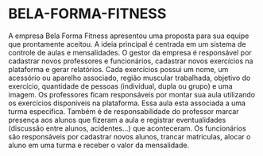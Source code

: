 # BELA-FORMA-FITNESS

A empresa Bela Forma Fitness apresentou uma proposta para sua equipe que prontamente aceitou. A ideia principal é centrada em um sistema de controle de aulas e mensalidades. 
O gestor da empresa é responsável por cadastrar novos professores e funcionários, cadastrar novos exercícios na plataforma e gerar relatórios. 
Cada exercícios possui um nome, um acessório ou aparelho associado, região muscular trabalhada, objetivo do exercício, quantidade de pessoas (individual, dupla ou grupo) e uma imagem. 
Os professores ficam responsáveis por montar sua aula utilizando os exercícios disponíveis na plataforma. Essa aula esta associada a uma turma especifica. Também é de responsabilidade do professor marcar presença aos alunos que fizeram a aula e registrar eventualidades (discussão entre alunos, acidentes…) que aconteceram.
Os funcionários são responsáveis por cadastrar novos alunos, trancar matriculas, alocar o aluno em uma turma e receber o valor da mensalidade.
